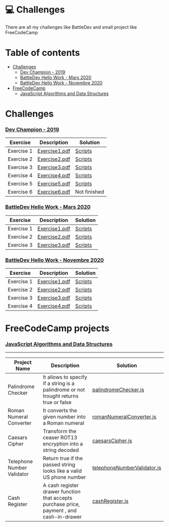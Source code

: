 # 💻 Challenges 

There are all my challenges like BattleDev and small project like FreeCodeCamp

# Table of contents

- [Challenges](#Challenges)
    - [Dev Champion - 2019](#DevChampion2019)
    - [BattleDev Hello Work - Mars 2020](#BattleDevHelloWork-Mars2020)
    - [BattleDev Hello Work - Novembre 2020](#BattleDevHelloWork-Novembre2020)
- [FreeCodeCamp](#FreeCodeCamp)
    - [JavaScript Algorithms and Data Structures](#JavaScriptAlgorithmsandDataStructures)

    

# Challenges <a name="Challenges"></a>

### [Dev Champion - 2019](https://github.com/ronanren/Challenges/tree/master/DevChampion2019) <a name="DevChampion2019"></a>

| Exercise | Description | Solution |
| ------ | ------ | ------ |
| Exercise 1  |  [Exercise1.pdf](https://github.com/ronanren/Challenges/blob/master/DevChampion2019/1-Slide/Exercise1.pdf) | [Scripts](https://github.com/ronanren/Challenges/tree/master/DevChampion2019/1-Slide) |
| Exercise 2  |  [Exercise2.pdf](https://github.com/ronanren/Challenges/blob/master/DevChampion2019/2-SeaRescue/Exercise2.pdf) | [Scripts](https://github.com/ronanren/Challenges/tree/master/DevChampion2019/2-SeaRescue) |
| Exercise 3  |  [Exercise3.pdf](https://github.com/ronanren/Challenges/blob/master/DevChampion2019/3-Art/Exercise3.pdf) | [Scripts](https://github.com/ronanren/Challenges/tree/master/DevChampion2019/3-Art) |
| Exercise 4  |  [Exercise4.pdf](https://github.com/ronanren/Challenges/blob/master/DevChampion2019/4-BuggyKeys/Exercise4.pdf) | [Scripts](https://github.com/ronanren/Challenges/tree/master/DevChampion2019/4-BuggyKeys) |
| Exercise 5  |  [Exercise5.pdf](https://github.com/ronanren/Challenges/blob/master/DevChampion2019/5-PeakTraffic/Exercise5.pdf) | [Scripts](https://github.com/ronanren/Challenges/tree/master/DevChampion2019/5-PeakTraffic) |
| Exercise 6  |  [Exercise6.pdf](https://github.com/ronanren/Challenges/blob/master/DevChampion2019/6-Intersections/Exercise6.pdf) | Not finished |

### [BattleDev Hello Work - Mars 2020](https://github.com/ronanren/Challenges/tree/master/BattleDevHelloWork-Mars2020) <a name="BattleDevHelloWork-Mars2020"></a>

| Exercise | Description | Solution |
| ------ | ------ | ------ |
| Exercise 1  |  [Exercise1.pdf](https://github.com/ronanren/Challenges/blob/master/BattleDevHelloWork-Mars2020/1-Yoghurt/Exercise1.pdf) | [Scripts](https://github.com/ronanren/Challenges/tree/master/BattleDevHelloWork-Mars2020/1-Yoghurt) |
| Exercise 2  |  [Exercise2.pdf](https://github.com/ronanren/Challenges/blob/master/BattleDevHelloWork-Mars2020/2-Cards/Exercise2.pdf) | [Scripts](https://github.com/ronanren/Challenges/tree/master/BattleDevHelloWork-Mars2020/2-Cards) |
| Exercise 3  |  [Exercise3.pdf](https://github.com/ronanren/Challenges/blob/master/BattleDevHelloWork-Mars2020/3-25HoursOn25/Exercise3.pdf) | [Scripts](https://github.com/ronanren/Challenges/tree/master/BattleDevHelloWork-Mars2020/3-25HoursOn25) |


### [BattleDev Hello Work - Novembre 2020](https://github.com/ronanren/Challenges/tree/master/BattleDevHelloWork-Novembre2020) <a name="BattleDevHelloWork-Novembre2020"></a>

| Exercise | Description | Solution |
| ------ | ------ | ------ |
| Exercise 1  |  [Exercise1.pdf](https://github.com/ronanren/Challenges/blob/master/BattleDevHelloWork-Novembre2020/1-BattleDevNov2020/Exercise1.pdf) | [Scripts](https://github.com/ronanren/Challenges/tree/master/BattleDevHelloWork-Novembre2020/1-BattleDevNov2020) |
| Exercise 2  |  [Exercise2.pdf](https://github.com/ronanren/Challenges/blob/master/BattleDevHelloWork-Novembre2020/2-BattleDevNov2020/Exercise2.pdf) | [Scripts](https://github.com/ronanren/Challenges/tree/master/BattleDevHelloWork-Novembre2020/2-BattleDevNov2020) |
| Exercise 3  |  [Exercise3.pdf](https://github.com/ronanren/Challenges/blob/master/BattleDevHelloWork-Novembre2020/3-BattleDevNov2020/Exercise3.pdf) | [Scripts](https://github.com/ronanren/Challenges/tree/master/BattleDevHelloWork-Novembre2020/3-BattleDevNov2020) |
| Exercise 4  |  [Exercise4.pdf](https://github.com/ronanren/Challenges/blob/master/BattleDevHelloWork-Novembre2020/4-BattleDevNov2020/Exercise4.pdf) | [Scripts](https://github.com/ronanren/Challenges/tree/master/BattleDevHelloWork-Novembre2020/4-BattleDevNov2020) |


# FreeCodeCamp projects <a name="FreeCodeCamp"></a>

### [JavaScript Algorithms and Data Structures](https://github.com/ronanren/Challenges/tree/master/JavaScript-Algorithms-and-Data-Structures) <a name="JavaScriptAlgorithmsandDataStructures"></a>
---
| Project Name | Description | Solution |
| ------ | ------ | ------ |
| Palindrome Checker | It allows to specify if a string is a palindrome or not trought returns true or false | [palindromeChecker.js](https://github.com/ronanren/Challenges/blob/master/JavaScript-Algorithms-and-Data-Structures/palindromeChecker.js) |
| Roman Numeral Converter | It converts the given number into a Roman numeral | [romanNumeralConverter.js](https://github.com/ronanren/Challenges/blob/master/JavaScript-Algorithms-and-Data-Structures/romanNumeralConverter.js) |
| Caesars Cipher | Transform the ceaser ROT13 encryption into a string decoded | [caesarsCipher.js](https://github.com/ronanren/Challenges/blob/master/JavaScript-Algorithms-and-Data-Structures/caesarsCipher.js) |
| Telephone Number Validator | Return true if the passed string looks like a valid US phone number | [telephoneNumberValidator.js](https://github.com/ronanren/Challenges/blob/master/JavaScript-Algorithms-and-Data-Structures/telephoneNumberValidator.js) |
| Cash Register | A cash register drawer function that accepts purchase price, payment , and cash-in-drawer | [cashRegister.js](https://github.com/ronanren/Challenges/blob/master/JavaScript-Algorithms-and-Data-Structures/cashRegister.js) |

